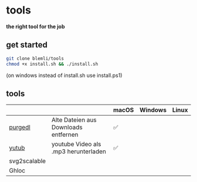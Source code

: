 # tools

**the right tool for the job**

## get started

``````bash
git clone blemli/tools
chmod +x install.sh && ./install.sh
``````

(on windows instead of install.sh use install.ps1)

## tools

|                                 |                                      | macOS | Windows | Linux |
| ------------------------------- | ------------------------------------ | ----- | ------- | ----- |
| [purgedl](./purgedl/purgedl.py) | Alte Dateien aus Downloads entfernen | ✅     |         |       |
| [yutub](./yutub/yutub.py)       | youtube Video als .mp3 herunterladen | ✅     |         |       |
| svg2scalable                    |                                      |       |         |       |
| Ghloc                           |                                      |       |         |       |

